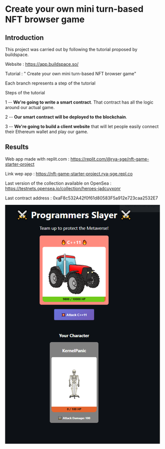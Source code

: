 # Create your own mini turn-based NFT browser game

## Introduction

This project was carried out by following the tutorial proposed by buildspace.

Website : https://app.buildspace.so/

Tutorial : " Create your own mini turn-based NFT browser game"

Each branch represents a step of the tutorial

Steps of the tutorial

1 -- **We're going to write a smart contract**. That contract has all the logic around our actual game.

2 -- **Our smart contract will be deployed to the blockchain**. 

3 -- **We're going to build a client website** that will let people easily connect their Ethereum wallet and play our game.

## Results

Web app made with replit.com : https://replit.com/@rya-sge/nft-game-starter-project

Link wep app : https://nft-game-starter-project.rya-sge.repl.co

Last version of the collection available on OpenSea : https://testnets.opensea.io/collection/heroes-jadcuyxonr

Last contract address : 0xaF8c532A42f0f61d80583F5a912e723caa2532E7

![game](.\assets\game.PNG)